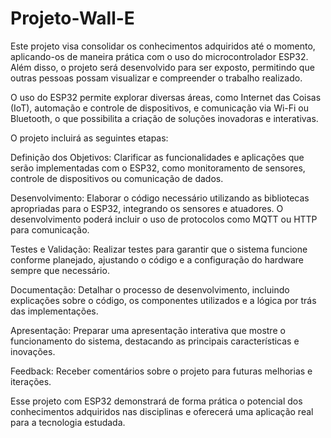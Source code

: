 # Projeto-Wall-E
Este projeto visa consolidar os conhecimentos adquiridos até o momento, aplicando-os de maneira prática com o uso do microcontrolador ESP32. Além disso, o projeto será desenvolvido para ser exposto, permitindo que outras pessoas possam visualizar e compreender o trabalho realizado.

O uso do ESP32 permite explorar diversas áreas, como Internet das Coisas (IoT), automação e controle de dispositivos, e comunicação via Wi-Fi ou Bluetooth, o que possibilita a criação de soluções inovadoras e interativas.

O projeto incluirá as seguintes etapas:

Definição dos Objetivos: Clarificar as funcionalidades e aplicações que serão implementadas com o ESP32, como monitoramento de sensores, controle de dispositivos ou comunicação de dados.

Desenvolvimento: Elaborar o código necessário utilizando as bibliotecas apropriadas para o ESP32, integrando os sensores e atuadores. O desenvolvimento poderá incluir o uso de protocolos como MQTT ou HTTP para comunicação.

Testes e Validação: Realizar testes para garantir que o sistema funcione conforme planejado, ajustando o código e a configuração do hardware sempre que necessário.

Documentação: Detalhar o processo de desenvolvimento, incluindo explicações sobre o código, os componentes utilizados e a lógica por trás das implementações.

Apresentação: Preparar uma apresentação interativa que mostre o funcionamento do sistema, destacando as principais características e inovações.

Feedback: Receber comentários sobre o projeto para futuras melhorias e iterações.

Esse projeto com ESP32 demonstrará de forma prática o potencial dos conhecimentos adquiridos nas disciplinas e oferecerá uma aplicação real para a tecnologia estudada.
